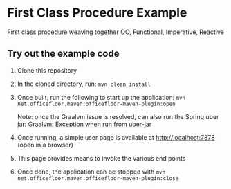 # First Class Procedure Example

First class procedure weaving together OO, Functional, Imperative, Reactive

## Try out the example code

 1. Clone this repository
 
 1. In the cloned directory, run: `mvn clean install`
 
 1. Once built, run the following to start up the application: `mvn net.officefloor.maven:officefloor-maven-plugin:open`
 
    Note: once the Graalvm issue is resolved, can also run the Spring uber jar: [Graalvm: Exception when run from uber-jar](https://github.com/graalvm/graaljs/issues/125)
    
 1. Once running, a simple user page is available at [http://localhost:7878](http://localhost:7878)  (open in a browser)
 
 1. This page provides means to invoke the various end points
 
 1. Once done, the application can be stopped with `mvn net.officefloor.maven:officefloor-maven-plugin:close`
